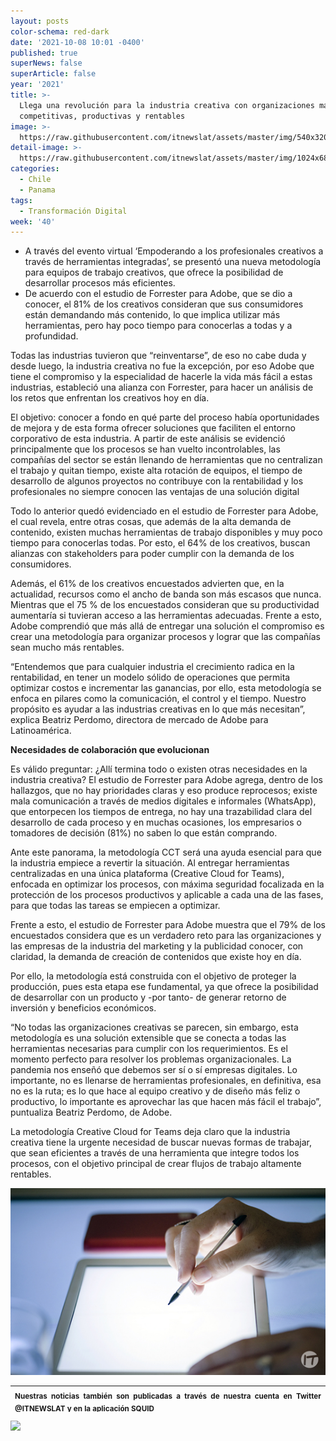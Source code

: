 ```yaml
---
layout: posts
color-schema: red-dark
date: '2021-10-08 10:01 -0400'
published: true
superNews: false
superArticle: false
year: '2021'
title: >-
  Llega una revolución para la industria creativa con organizaciones más
  competitivas, productivas y rentables
image: >-
  https://raw.githubusercontent.com/itnewslat/assets/master/img/540x320/Firma-Electronica-p.jpg
detail-image: >-
  https://raw.githubusercontent.com/itnewslat/assets/master/img/1024x680/Firma-Electronica-g.jpg
categories:
  - Chile
  - Panama
tags:
  - Transformación Digital
week: '40'
---
```

- A través del evento virtual ‘Empoderando a los profesionales creativos a través de herramientas integradas’, se presentó una nueva metodología para equipos de trabajo creativos, que ofrece la posibilidad de desarrollar procesos más eficientes.
- De acuerdo con el estudio de Forrester para Adobe, que se dio a conocer, el 81% de los creativos consideran que sus consumidores están demandando más contenido, lo que implica utilizar más herramientas, pero hay poco tiempo para conocerlas a todas y a profundidad.
 
Todas las industrias tuvieron que “reinventarse”, de eso no cabe duda y desde luego, la industria creativa no fue la excepción, por eso Adobe que tiene el compromiso y la especialidad de hacerle la vida más fácil a estas industrias, estableció una alianza con Forrester, para hacer un análisis de los retos que enfrentan los creativos hoy en día.

El objetivo: conocer a fondo en qué parte del proceso había oportunidades de mejora y de esta forma ofrecer soluciones que faciliten el entorno corporativo de esta industria. A partir de este análisis se evidenció principalmente que los procesos se han vuelto incontrolables, las compañías del sector se están llenando de herramientas que no centralizan el trabajo y quitan tiempo, existe alta rotación de equipos, el tiempo de desarrollo de algunos proyectos no contribuye con la rentabilidad y los profesionales no siempre conocen las ventajas de una solución digital

Todo lo anterior quedó evidenciado en el estudio de Forrester para Adobe, el cual revela, entre otras cosas, que además de la alta demanda de contenido, existen muchas herramientas de trabajo disponibles y muy poco tiempo para conocerlas todas. Por esto, el 64% de los creativos, buscan alianzas con stakeholders para poder cumplir con la demanda de los consumidores. 

Además, el 61% de los creativos encuestados advierten que, en la actualidad, recursos como el ancho de banda son más escasos que nunca. Mientras que el 75 % de los encuestados consideran que su productividad aumentaría si tuvieran acceso a las herramientas adecuadas. Frente a esto, Adobe comprendió que más allá de entregar una solución el compromiso es crear una metodología para organizar procesos y lograr que las compañías sean mucho más rentables.

“Entendemos que para cualquier industria el crecimiento radica en la rentabilidad, en tener un modelo sólido de operaciones que permita optimizar costos e incrementar las ganancias, por ello, esta metodología se enfoca en pilares como la comunicación, el control y el tiempo. Nuestro propósito es ayudar a las industrias creativas en lo que más necesitan”, explica Beatriz Perdomo, directora de mercado de Adobe para Latinoamérica. 
 
**Necesidades de colaboración que evolucionan**

Es válido preguntar: ¿Allí termina todo o existen otras necesidades en la industria creativa? El estudio de Forrester para Adobe agrega, dentro de los hallazgos, que no hay prioridades claras y eso produce reprocesos; existe mala comunicación a través de medios digitales e informales (WhatsApp), que entorpecen los tiempos de entrega, no hay una trazabilidad clara del desarrollo de cada proceso y en muchas ocasiones, los empresarios o tomadores de decisión (81%) no saben lo que están comprando.

Ante este panorama, la metodología CCT será una ayuda esencial para que la industria empiece a revertir la situación. Al entregar herramientas centralizadas en una única plataforma (Creative Cloud for Teams), enfocada en optimizar los procesos, con máxima seguridad focalizada en la protección de los procesos productivos y aplicable a cada una de las fases, para que todas las tareas se empiecen a optimizar. 

Frente a esto, el estudio de Forrester para Adobe muestra que el 79% de los encuestados considera que es un verdadero reto para las organizaciones y las empresas de la industria del marketing y la publicidad conocer, con claridad, la demanda de creación de contenidos que existe hoy en día.

Por ello, la metodología está construida con el objetivo de proteger la producción, pues esta etapa ese fundamental, ya que ofrece la posibilidad de desarrollar con un producto y -por tanto- de generar retorno de inversión y beneficios económicos. 

“No todas las organizaciones creativas se parecen, sin embargo, esta metodología es una solución extensible que se conecta a todas las herramientas necesarias para cumplir con los requerimientos. Es el momento perfecto para resolver los problemas organizacionales. La pandemia nos enseñó que debemos ser sí o sí empresas digitales. Lo importante, no es llenarse de herramientas profesionales, en definitiva, esa no es la ruta; es lo que hace al equipo creativo y de diseño más feliz o productivo, lo importante es aprovechar las que hacen más fácil el trabajo”, puntualiza Beatriz Perdomo, de Adobe. 

La metodología Creative Cloud for Teams deja claro que la industria creativa tiene la urgente necesidad de buscar nuevas formas de trabajar, que sean eficientes a través de una herramienta que integre todos los procesos, con el objetivo principal de crear flujos de trabajo altamente rentables.

![](https://raw.githubusercontent.com/itnewslat/assets/master/img/540x320/Firma-Electronica-p.jpg)

<table style="height: 42px;" width="569">
<tbody>
<tr>
<td style="text-align: justify;"><sub><strong>Nuestras noticias también son publicadas a través de nuestra cuenta en Twitter <a href="https://twitter.com/itnewslat?lang=es">@ITNEWSLAT</a> y en la aplicación <a href="https://squidapp.co/en/">SQUID</a></strong></sub></td>
</tr>
</tbody>
</table>

<img src="https://tracker.metricool.com/c3po.jpg?hash=56f88a41e39ab42c063cc51676587a04"/>
